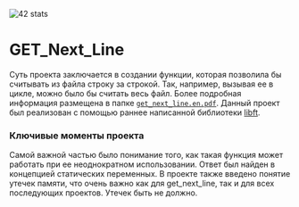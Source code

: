 ![42 stats](https://badge42.herokuapp.com/api/stats/fgracefo?cursus=42&privacyEmail=true)

# GET_Next_Line
Суть проекта заключается в создании функции, которая позволила бы считывать из файла строку за строкой. Так, например, вызывая ее в цикле, можно было бы считать весь файл. Более подробная информация размещена в папке [`get_next_line.en.pdf`](resources/get_next_line.en.pdf). Данный проект был реализован с помощью раннее написанной библиотеки [libft](https://github.com/eldaroid/libft-fgracefo).

### Ключивые моменты проекта
Самой важной частью было понимание того, как такая функция может работать при ее неоднократном использовании. Ответ был найден в концепцией статических переменных.
В проекте также введено понятие утечек памяти, что очень важно как для get_next_line, так и для всех последующих проектов. Утечек быть не должно.
